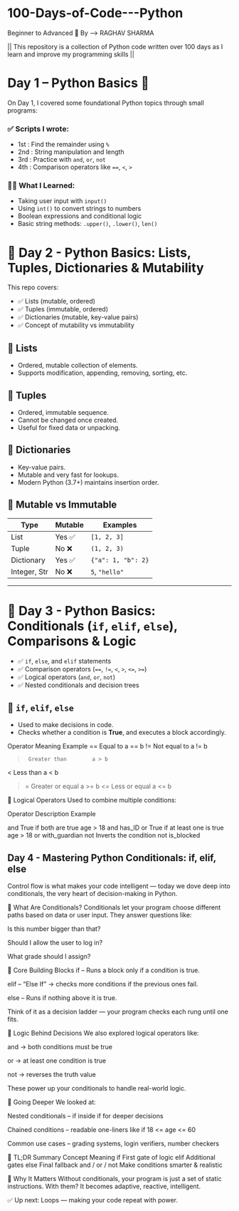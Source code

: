 # 100-Days-of-Code---Python
Beginner to Advanced 🐍
By --> RAGHAV SHARMA

|| This repository is a collection of Python code written over 100 days as I learn and improve my programming skills ||


# Day 1 – Python Basics 🐍

On Day 1, I covered some foundational Python topics through small programs:

### ✅ Scripts I wrote:
- 1st : Find the remainder using `%`
- 2nd : String manipulation and length
- 3rd : Practice with `and`, `or`, `not`
- 4th : Comparison operators like `==`, `<`, `>`

### 👨‍💻 What I Learned:
- Taking user input with `input()`
- Using `int()` to convert strings to numbers
- Boolean expressions and conditional logic
- Basic string methods: `.upper()`, `.lower()`, `len()`


# 📘 Day 2 - Python Basics: Lists, Tuples, Dictionaries & Mutability

This repo covers:

- ✅ Lists (mutable, ordered)
- ✅ Tuples (immutable, ordered)
- ✅ Dictionaries (mutable, key-value pairs)
- ✅ Concept of mutability vs immutability

## 🔸 Lists
- Ordered, mutable collection of elements.
- Supports modification, appending, removing, sorting, etc.

## 🔸 Tuples
- Ordered, immutable sequence.
- Cannot be changed once created.
- Useful for fixed data or unpacking.

## 🔸 Dictionaries
- Key-value pairs.
- Mutable and very fast for lookups.
- Modern Python (3.7+) maintains insertion order.

## 🔸 Mutable vs Immutable
| Type         | Mutable | Examples              |
|--------------|---------|------------------------|
| List         | Yes ✅   | `[1, 2, 3]`            |
| Tuple        | No ❌    | `(1, 2, 3)`            |
| Dictionary   | Yes ✅   | `{"a": 1, "b": 2}`     |
| Integer, Str | No ❌    | `5`, `"hello"`         |

---

# 🧠 Day 3 - Python Basics: Conditionals (`if`, `elif`, `else`), Comparisons & Logic

- ✅ `if`, `else`, and `elif` statements
- ✅ Comparison operators (`==`, `!=`, `<`, `>`, `<=`, `>=`)
- ✅ Logical operators (`and`, `or`, `not`)
- ✅ Nested conditionals and decision trees

## 🔸 `if`, `elif`, `else`
- Used to make decisions in code.
- Checks whether a condition is **True**, and executes a block accordingly.

Operator	           Meaning Example
==	     Equal to	       a == b
!=	   Not equal to	       a != b
>	   Greater than	       a > b
<	    Less than	       a < b
>=	  Greater or equal	   a >= b
<=	   Less or equal	   a <= b

🔸 Logical Operators Used to combine multiple conditions:

Operator	                             Description Example

and	       True if both are true	     age > 18 and has_ID
or	    True if at least one is true	age > 18 or with_guardian
not	      Inverts the condition	not          is_blocked

## Day 4 - Mastering Python Conditionals: if, elif, else

Control flow is what makes your code intelligent — today we dove deep into conditionals, the very heart of decision-making in Python.

🧠 What Are Conditionals?
Conditionals let your program choose different paths based on data or user input. They answer questions like:

Is this number bigger than that?

Should I allow the user to log in?

What grade should I assign?

🧩 Core Building Blocks
if – Runs a block only if a condition is true.

elif – “Else If” → checks more conditions if the previous ones fail.

else – Runs if nothing above it is true.

Think of it as a decision ladder — your program checks each rung until one fits.

🔐 Logic Behind Decisions
We also explored logical operators like:

and → both conditions must be true

or → at least one condition is true

not → reverses the truth value

These power up your conditionals to handle real-world logic.

🔁 Going Deeper
We looked at:

Nested conditionals – if inside if for deeper decisions

Chained conditions – readable one-liners like if 18 <= age <= 60

Common use cases – grading systems, login verifiers, number checkers

🧠 TL;DR Summary
Concept	Meaning
if	First gate of logic
elif	Additional gates
else	Final fallback
and / or / not	Make conditions smarter & realistic

🎯 Why It Matters
Without conditionals, your program is just a set of static instructions. With them? It becomes adaptive, reactive, intelligent.

✅ Up next: Loops — making your code repeat with power.